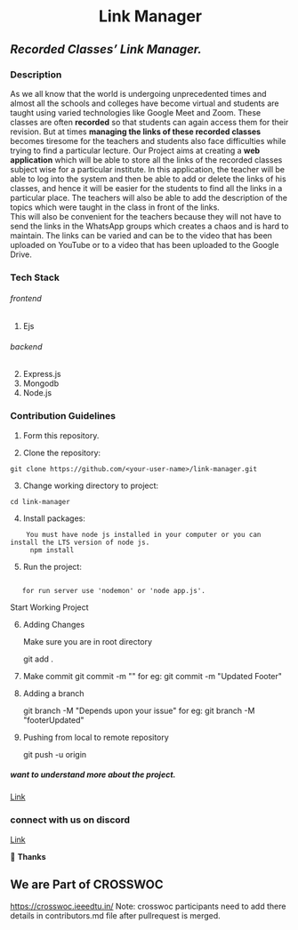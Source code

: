 <h1 align="center"> Link Manager</h1>

## _Recorded Classes’ Link Manager._

### Description
As we all know that the world is undergoing unprecedented times and almost all the schools and colleges have become virtual and students are taught using varied technologies like Google Meet and Zoom. 
These classes are often **recorded** so that students can again access them for their revision. But at times **managing the links of these recorded classes** becomes tiresome for the teachers and students also face difficulties while trying to find a particular lecture.
Our Project aims at creating a **web application** which will be able to store all the links of the recorded classes subject wise for a particular institute. In this application, the teacher will be able to log into the system and then be able to add or delete the links of his classes, and hence it will be easier for the students to find all the links in a particular place. The teachers will also be able to add the description of the topics which were taught in the class in front of the links.<br> This will also be convenient for the teachers because they will not have to send the links in the WhatsApp groups which creates a chaos and is hard to maintain. The links can be varied and can be to the video that has been uploaded on YouTube or to a video that has been uploaded to the Google Drive.

### Tech Stack

###### frontend
1. Ejs 
###### backend 
2. Express.js 
3. Mongodb
4. Node.js
### Contribution Guidelines

1. Form this repository.

2. Clone the repository:

```
git clone https://github.com/<your-user-name>/link-manager.git
```

3. Change working directory to project:

```
cd link-manager
```

4. Install packages:

```
    You must have node js installed in your computer or you can install the LTS version of node js.
     npm install
```

5. Run the project:

```
   
   for run server use 'nodemon' or 'node app.js'.
```
Start Working Project

6. Adding Changes

    Make sure you are in root directory
    
    git add .

7. Make commit 
    git commit -m "<Add about your contribution in short>"
    for eg:
        git commit -m "Updated Footer"

8. Adding a branch 

    git branch -M "Depends upon your issue"
    for eg:
        git branch -M "footerUpdated"
        
9. Pushing from local to remote repository

    git push -u origin <branch name>
   

##### want to understand more about the project.
[ Link](https://youtu.be/7yJseMZ0Rjo)


### connect with us on discord
[ Link](https://discord.gg/bwcSBtD492)

💜 **Thanks**

## We are Part of CROSSWOC
https://crosswoc.ieeedtu.in/
Note:
crosswoc participants need to add there details in contributors.md file after pullrequest is merged.
